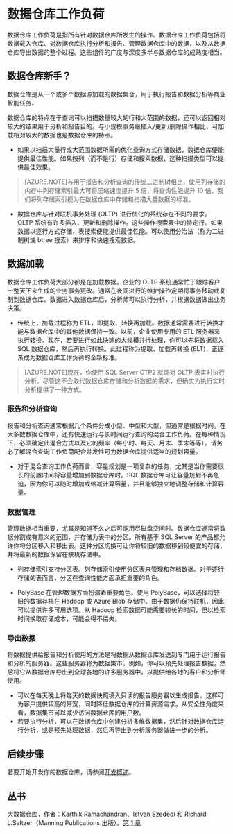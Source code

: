 <properties
   pageTitle="数据仓库工作负荷 | Windows Azure"
   description="借助 SQL 数据仓库的弹性，你可以使用数据仓库单位 (DWU) 的可调缩放性扩大、收缩或暂停计算容量。本文介绍数据仓库指标以及它们如何与 DWU 相关。"
   services="sql-data-warehouse"
   documentationCenter="NA"
   authors="barbkess"
   manager="jhubbard"
   editor=""/>

<tags
   ms.service="sql-data-warehouse"
   ms.date="09/22/2015"
   wacn.date="01/20/2016"/>


# 数据仓库工作负荷
数据仓库工作负荷是指所有针对数据仓库所发生的操作。数据仓库工作负荷包括将数据载入仓库、对数据仓库执行分析和报告、管理数据仓库中的数据，以及从数据仓库导出数据的整个过程。这些组件的广度与深度多半与数据仓库的成熟度相当。


## 数据仓库新手？
数据仓库是从一个或多个数据源加载的数据集合，用于执行报告和数据分析等商业智能任务。

数据仓库的特点在于查询可以扫描数量较大的行和大范围的数据，还可以返回相对较大的结果用于分析和报告目的。与小规模事务级插入/更新/删除操作相比，可加载相对较大的数据也是数据仓库的特点。

- 如果以扫描大量行或大范围数据所需的优化查询方式存储数据，数据仓库便能提供最佳性能。如果按列（而不是行）存储和搜索数据，这种扫描类型可以提供最佳效果。 

>[AZURE.NOTE]与用于报告和分析查询的传统二进制树相比，使用列存储的内存中列存储索引最大可将压缩速度提升 5 倍，将查询性能提升 10 倍。我们将列存储索引视为在数据仓库中存储和扫描大量数据的标准。

- 数据仓库与针对联机事务处理 (OLTP) 进行优化的系统存在不同的要求。OLTP 系统有许多插入、更新和删除操作。这些操作搜索表中的特定行。如果数据以逐行方式存储，表搜索便能提供最佳性能。可以使用分治法（称为二进制树或 btree 搜索）来排序和快速搜索数据。


## 数据加载
数据仓库工作负荷大部分都是在加载数据。企业的 OLTP 系统通常忙于跟踪客户一整天下来生成的业务事务更改。通常在夜间进行的维护操作定期将事务移动或复制到数据仓库。数据进入数据仓库后，分析师可以执行分析，并根据数据做出业务决策。

- 传统上，加载过程称为 ETL，即提取、转换再加载。数据通常需要进行转换才能与数据仓库中的其他数据保持一致。以前，企业使用专用的 ETL 服务器来执行转换。现在，若要进行如此快速的大规模并行处理，你可以先将数据载入 SQL 数据仓库，然后再执行转换。此过程称为提取、加载再转换 (ELT)，正逐渐成为数据仓库工作负荷的全新标准。

> [AZURE.NOTE]现在，你使用 SQL Server CTP2 就能对 OLTP 表实时执行分析。尽管这不会取代数据仓库存储和分析数据的需求，但确实为执行实时分析提供了一种方式。
 
### 报告和分析查询
报告和分析查询通常根据几个条件分成小型、中型和大型，但通常是根据时间。在大多数数据仓库中，还有快速运行与长时间运行查询的混合工作负荷。在每种情况下，必须确定此混合方式以及它的频率（每小时、每天、月末、季末等等）。请务必了解混合查询工作负荷配合并发性可为数据仓库提供适当的规划容量。

- 对于混合查询工作负荷而言，容量规划是一项复杂的任务，尤其是当你需要很长的前置时间将容量增加到数据仓库时。SQL 数据仓库可让容量规划不再急迫，因为你可以随时增加或缩减计算容量，并且能够独立地调整存储和计算容量。

### 数据管理
管理数据相当重要，尤其是知道不久之后可能用尽磁盘空间时。数据仓库通常将数据分割成有意义的范围，并存储为表中的分区。所有基于 SQL Server 的产品都允许你将分区移入和移出表。这种分区切换可让你将较旧的数据移到较便宜的存储，并将最新的数据保留在联机存储中。

- 列存储索引支持分区表。列存储索引使用分区表来管理和存档数据。对于逐行存储的表而言，分区在查询性能方面承担重要的角色。  
 
- PolyBase 在管理数据方面扮演着重要角色。使用 PolyBase，可以选择将较旧的数据存档在 Hadoop 或 Azure Blob 存储中。由于数据仍保持联机，因此可以提供许多可用选项。从 Hadoop 检索数据可能需要较长的时间，但以检索时间换取存储成本，可能会得不偿失。
 
### 导出数据
将数据提供给报告和分析使用的方法是将数据从数据仓库发送到专门用于运行报告和分析的服务器。这些服务器称为数据集市。例如，你可以预先处理报告数据，然后将它从数据仓库导出到全球各地的许多服务器中，以提供给各地的客户和分析师使用。

- 可以在每天晚上将每天的数据快照填入只读的报告服务器以生成报告。这样可为客户提供较高的带宽，同时降低数据仓库的计算资源需求。从安全性角度来看，数据集市可以减少访问数据仓库的用户数。
- 若要执行分析，可以在数据仓库中创建分析多维数据集，然后针对数据仓库运行分析，或是预先处理数据，然后再导出到分析服务器做进一步的分析。 

## 后续步骤
若要开始开发你的数据仓库，请参阅[开发概述][]。

## 丛书
[大数据仓库](https://www.manning.com/books/big-data-warehousing)，作者：Karthik Ramachandran、Istvan Szededi 和 Richard L.Saltzer（Manning Publications 出版）。[第 1 章](https://manning-content.s3.amazonaws.com/download/e/3d94acd-9512-46c8-b0b0-8c9c3c6a303b/BDW_MEAP_ch1.pdf)

<!--Image references-->

<!--Article references-->
[开发概述]: /documentation/articles/sql-data-warehouse-overview-develop

<!--MSDN references-->

<!--Other web references-->

<!---HONumber=Mooncake_1207_2015-->
